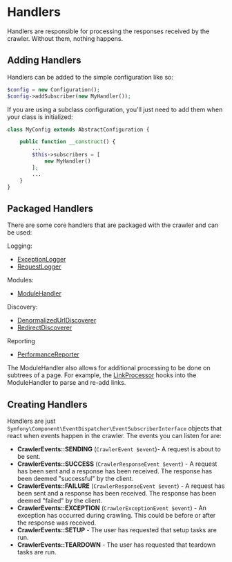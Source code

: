 Handlers
========

Handlers are responsible for processing the responses received by the crawler.  Without them, nothing happens.

Adding Handlers
---------------
Handlers can be added to the simple configuration like so:

```php
$config = new Configuration();
$config->addSubscriber(new MyHandler());
```

If you are using a subclass configuration, you'll just need to add them when your class is initialized:

```php
class MyConfig extends AbstractConfiguration {

    public function __construct() {
        ... 
        $this->subscribers = [
            new MyHandler()
        ];
        ...
    }
}
```

Packaged Handlers
-----------------
There are some core handlers that are packaged with the crawler and can be used:



Logging:

* [ExceptionLogger](../src/Handler/Logging/ExceptionLogger.php)
* [RequestLogger](../src/Handler/Logging/ExceptionLogger.php)

Modules:

* [ModuleHandler](../src/Handler/Module/ModuleHandler.php)

Discovery:

* [DenormalizedUrlDiscoverer](../src/Handler/Discovery/DenormalizedUrlDiscoverer.php)
* [RedirectDiscoverer](../src/Handler/Discovery/RedirectDiscoverer.php)

Reporting

* [PerformanceReporter](../src/Handler/Reporting/PerformanceReporter.php)

The ModuleHandler also allows for additional processing to be done on subtrees of a page.  For example, the [LinkProcessor](../src/Module/Processor/LinkProcessor.php) hooks into the ModuleHandler to parse and re-add links.

Creating Handlers
-----------------
Handlers are just `Symfony\Component\EventDispatcher\EventSubscriberInterface` objects that react when events happen in the crawler.  The events you can listen for are:

* **CrawlerEvents::SENDING** (`CrawlerEvent $event`)- A request is about to be sent.
* **CrawlerEvents::SUCCESS** (`CrawlerResponseEvent $event`) - A request has been sent and a response has been received.  The response has been deemed "successful" by the client.
* **CrawlerEvents::FAILURE** (`CrawlerResponseEvent $event`) - A request has been sent and a response has been received.  The response has been deemed "failed" by the client.
* **CrawlerEvents::EXCEPTION** (`CrawlerExceptionEvent $event`) - An exception has occurred during crawling.  This could be before or after the response was received.
* **CrawlerEvents::SETUP** - The user has requested that setup tasks are run.
* **CrawlerEvents::TEARDOWN** - The user has requested that teardown tasks are run.
